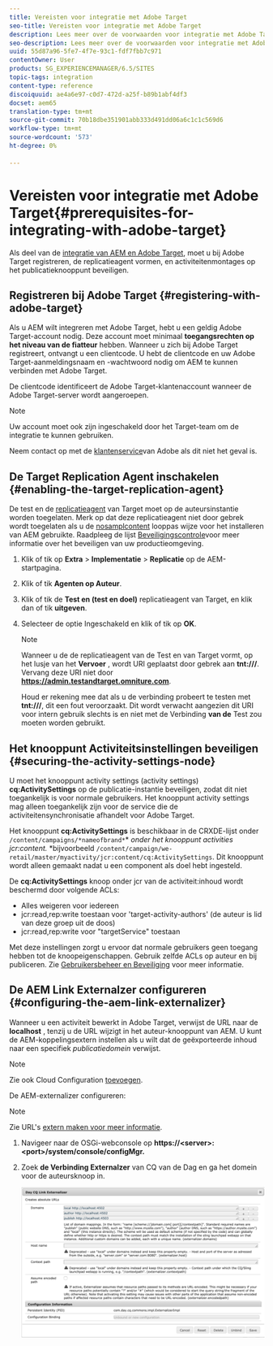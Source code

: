 ```yaml
---
title: Vereisten voor integratie met Adobe Target
seo-title: Vereisten voor integratie met Adobe Target
description: Lees meer over de voorwaarden voor integratie met Adobe Target.
seo-description: Lees meer over de voorwaarden voor integratie met Adobe Target.
uuid: 55d87a96-5fe7-4f7e-93c1-fdf7fbb7c971
contentOwner: User
products: SG_EXPERIENCEMANAGER/6.5/SITES
topic-tags: integration
content-type: reference
discoiquuid: ae4a6e97-c0d7-472d-a25f-b89b1abf4df3
docset: aem65
translation-type: tm+mt
source-git-commit: 70b18dbe351901abb333d491dd06a6c1c1c569d6
workflow-type: tm+mt
source-wordcount: '573'
ht-degree: 0%

---
```



# Vereisten voor integratie met Adobe Target{#prerequisites-for-integrating-with-adobe-target}

Als deel van de [integratie van AEM en Adobe Target](/help/sites-administering/target.md), moet u bij Adobe Target registreren, de replicatieagent vormen, en activiteitenmontages op het publicatieknooppunt beveiligen.

## Registreren bij Adobe Target {#registering-with-adobe-target}

Als u AEM wilt integreren met Adobe Target, hebt u een geldig Adobe Target-account nodig. Deze account moet minimaal **toegangsrechten op het niveau van de fiatteur** hebben. Wanneer u zich bij Adobe Target registreert, ontvangt u een clientcode. U hebt de clientcode en uw Adobe Target-aanmeldingsnaam en -wachtwoord nodig om AEM te kunnen verbinden met Adobe Target.

De clientcode identificeert de Adobe Target-klantenaccount wanneer de Adobe Target-server wordt aangeroepen.

>[!NOTE]
>
>Uw account moet ook zijn ingeschakeld door het Target-team om de integratie te kunnen gebruiken.
>
>Neem contact op met de [klantenservice](https://docs.adobe.com/content/help/en/target/using/cmp-resources-and-contact-information.html)van Adobe als dit niet het geval is.

## De Target Replication Agent inschakelen {#enabling-the-target-replication-agent}

De test en de [replicatieagent](/help/sites-deploying/replication.md) van Target moet op de auteursinstantie worden toegelaten. Merk op dat deze replicatieagent niet door gebrek wordt toegelaten als u de [nosamplcontent](/help/sites-deploying/configure-runmodes.md#using-samplecontent-and-nosamplecontent) looppas wijze voor het installeren van AEM gebruikte. Raadpleeg de lijst [Beveiligingscontrole](/help/sites-administering/security-checklist.md)voor meer informatie over het beveiligen van uw productieomgeving.

1. Klik of tik op **Extra** > **Implementatie** > **Replicatie** op de AEM-startpagina.
1. Klik of tik **Agenten op Auteur**.
1. Klik of tik de **Test en (test en doel)** replicatieagent van Target, en klik dan of tik **uitgeven**.
1. Selecteer de optie Ingeschakeld en klik of tik op **OK**.

   >[!NOTE]
   >
   >Wanneer u de de replicatieagent van de Test en van Target vormt, op het lusje van het **Vervoer** , wordt URI geplaatst door gebrek aan **tnt:///**. Vervang deze URI niet door **https://admin.testandtarget.omniture.com**.
   >
   >Houd er rekening mee dat als u de verbinding probeert te testen met **tnt:///**, dit een fout veroorzaakt. Dit wordt verwacht aangezien dit URI voor intern gebruik slechts is en niet met de Verbinding **van de** Test zou moeten worden gebruikt.

## Het knooppunt Activiteitsinstellingen beveiligen {#securing-the-activity-settings-node}

U moet het knooppunt activity settings (activity settings) **cq:ActivitySettings** op de publicatie-instantie beveiligen, zodat dit niet toegankelijk is voor normale gebruikers. Het knooppunt activity settings mag alleen toegankelijk zijn voor de service die de activiteitensynchronisatie afhandelt voor Adobe Target.

Het knooppunt **cq:ActivitySettings** is beschikbaar in de CRXDE-lijst onder `/content/campaigns/*nameofbrand*`* *onder het knooppunt activities jcr:content.* *bijvoorbeeld `/content/campaign/we-retail/master/myactivity/jcr:content/cq:ActivitySettings`. Dit knooppunt wordt alleen gemaakt nadat u een component als doel hebt ingesteld.

De **cq:ActivitySettings** knoop onder jcr van de activiteit:inhoud wordt beschermd door volgende ACLs:

* Alles weigeren voor iedereen
* jcr:read,rep:write toestaan voor &#39;target-activity-authors&#39; (de auteur is lid van deze groep uit de doos)
* jcr:read,rep:write voor &quot;targetService&quot; toestaan

Met deze instellingen zorgt u ervoor dat normale gebruikers geen toegang hebben tot de knoopeigenschappen. Gebruik zelfde ACLs op auteur en bij publiceren. Zie [Gebruikersbeheer en Beveiliging](/help/sites-administering/security.md) voor meer informatie.

## De AEM Link Externalzer configureren {#configuring-the-aem-link-externalizer}

Wanneer u een activiteit bewerkt in Adobe Target, verwijst de URL naar de **localhost** , tenzij u de URL wijzigt in het auteur-knooppunt van AEM. U kunt de AEM-koppelingsextern instellen als u wilt dat de geëxporteerde inhoud naar een specifiek *publicatiedomein* verwijst.

>[!NOTE]
>
>Zie ook Cloud Configuration [toevoegen](/help/sites-administering/experience-fragments-target.md#add-the-cloud-configuration).

De AEM-externalizer configureren:

>[!NOTE]
>
>Zie URL&#39;s [extern maken voor meer informatie](/help/sites-developing/externalizer.md).

1. Navigeer naar de OSGi-webconsole op **https://&lt;server>:&lt;port>/system/console/configMgr.**
1. Zoek **de Verbinding Externalzer** van CQ van de Dag en ga het domein voor de auteursknoop in.

   ![chlimage_1-120](assets/aem-externalizer-01.png)

